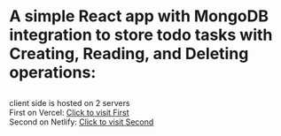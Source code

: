 <h1>A simple React app with MongoDB integration to store todo tasks with Creating, Reading, and Deleting operations: </h1>
<h2></h2>client side is hosted on 2 servers </h2>
<br>
First on Vercel: <a href="https://todo-client-ochre.vercel.app/" target='__blank' >Click to visit First</a>
<br>
Second on Netlify: <a href='https://todo-things-app.netlify.app/' target='__blank'>Click to visit Second</a> 
<br>
